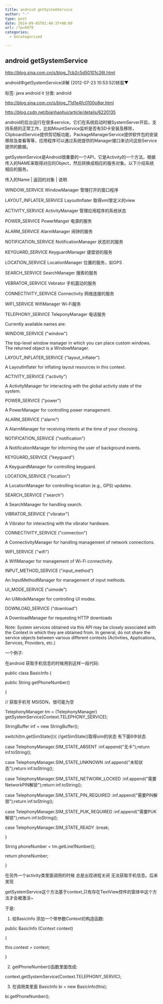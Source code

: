 ```yaml
---
title: android getSystemService
author: "-"
type: post
date: 2014-09-05T01:40:37+00:00
url: /?p=6979
categories:
  - Uncategorized

---
```

## android getSystemService
http://blog.sina.com.cn/s/blog_7cb2c5d50101c26t.html

android中getSystemService详解 (2012-07-23 10:53:52)转载▼
  
标签:  java android it 分类:  android
  
http://blog.sina.com.cn/s/blog_71d1e4fc0100o8qr.html
  
http://blog.csdn.net/bianhaohui/article/details/6220135

android的后台运行在很多service，它们在系统启动时被SystemServer开启，支持系统的正常工作，比如MountService监听是否有SD卡安装及移除，ClipboardService提供剪切板功能，PackageManagerService提供软件包的安装移除及查看等等，应用程序可以通过系统提供的Manager接口来访问这些Service提供的数据。

getSystemService是Android很重要的一个API，它是Activity的一个方法，根据传入的NAME来取得对应的Object，然后转换成相应的服务对象。以下介绍系统相应的服务。

传入的Name | 返回的对象 | 说明
  
WINDOW_SERVICE WindowManager 管理打开的窗口程序

LAYOUT_INFLATER_SERVICE LayoutInflater 取得xml里定义的view

ACTIVITY_SERVICE ActivityManager 管理应用程序的系统状态

POWER_SERVICE PowerManger 电源的服务

ALARM_SERVICE AlarmManager 闹钟的服务

NOTIFICATION_SERVICE NotificationManager 状态栏的服务

KEYGUARD_SERVICE KeyguardManager 键盘锁的服务

LOCATION_SERVICE LocationManager 位置的服务，如GPS

SEARCH_SERVICE SearchManager 搜索的服务

VEBRATOR_SERVICE Vebrator 手机震动的服务

CONNECTIVITY_SERVICE Connectivity 网络连接的服务

WIFI_SERVICE WifiManager Wi-Fi服务

TELEPHONY_SERVICE TeleponyManager 电话服务
  
Currently available names are:
  
WINDOW_SERVICE ("window")
  
The top-level window manager in which you can place custom windows. The returned object is a WindowManager.

LAYOUT_INFLATER_SERVICE ("layout_inflater")
  
A LayoutInflater for inflating layout resources in this context.

ACTIVITY_SERVICE ("activity")
  
A ActivityManager for interacting with the global activity state of the system.

POWER_SERVICE ("power")
  
A PowerManager for controlling power management.

ALARM_SERVICE ("alarm")
  
A AlarmManager for receiving intents at the time of your choosing.

NOTIFICATION_SERVICE ("notification")
  
A NotificationManager for informing the user of background events.

KEYGUARD_SERVICE ("keyguard")
  
A KeyguardManager for controlling keyguard.

LOCATION_SERVICE ("location")
  
A LocationManager for controlling location (e.g., GPS) updates.

SEARCH_SERVICE ("search")
  
A SearchManager for handling search.

VIBRATOR_SERVICE ("vibrator")
  
A Vibrator for interacting with the vibrator hardware.

CONNECTIVITY_SERVICE ("connection")
  
A ConnectivityManager for handling management of network connections.

WIFI_SERVICE ("wifi")
  
A WifiManager for management of Wi-Fi connectivity.

INPUT_METHOD_SERVICE ("input_method")
  
An InputMethodManager for management of input methods.

UI_MODE_SERVICE ("uimode")
  
An UiModeManager for controlling UI modes.

DOWNLOAD_SERVICE ("download")
  
A DownloadManager for requesting HTTP downloads

Note: System services obtained via this API may be closely associated with the Context in which they are obtained from. In general, do not share the service objects between various different contexts (Activities, Applications, Services, Providers, etc.)

一个例子: 
  
在android 获取手机信息的时候用到这样一段代码: 

public class BasicInfo {

public String getPhoneNumber()
  
{
  
// 获取手机号 MSISDN，很可能为空
  
TelephonyManager tm = (TelephonyManager) getSystemService(Context.TELEPHONY_SERVICE);
  
StringBuffer inf = new StringBuffer();
  
switch(tm.getSimState()){ //getSimState()取得sim的状态 有下面6中状态
  
case TelephonyManager.SIM_STATE_ABSENT :inf.append("无卡");return inf.toString();
  
case TelephonyManager.SIM_STATE_UNKNOWN :inf.append("未知状态");return inf.toString();
  
case TelephonyManager.SIM_STATE_NETWORK_LOCKED :inf.append("需要NetworkPIN解锁");return inf.toString();
  
case TelephonyManager.SIM_STATE_PIN_REQUIRED :inf.append("需要PIN解锁");return inf.toString();
  
case TelephonyManager.SIM_STATE_PUK_REQUIRED :inf.append("需要PUK解锁");return inf.toString();
  
case TelephonyManager.SIM_STATE_READY :break;
  
}

String phoneNumber = tm.getLine1Number();
  
return phoneNumber;
  
}

在另外一个activity类里面调用的时候 总是出现进程关闭 无法获取手机信息。后来发现

getSystemService这个方法基于context,只有存在TextView控件的窗体中这个方法才会被激活~

于是: 
  
1. 给BasicInfo 添加一个带参数Context的构造函数: 
  
public BasicInfo (Context context)
  
{
  
this.context = context;
  
}

2. getPhoneNumber()函数里面改成: 
  
context.getSystemService(Context.TELEPHONY_SERVIC);

3. 在调用类里面 BasicInfo bi = new BasicInfo(this);
  
bi.getPhoneNumber();